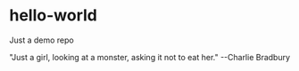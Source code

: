 # hello-world
Just a demo repo

"Just a girl, looking at a monster, asking it not to eat her." --Charlie Bradbury
